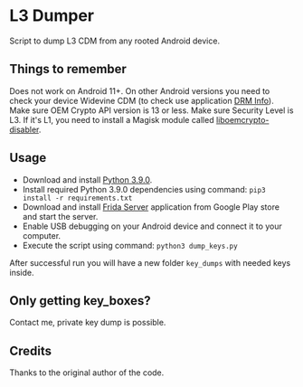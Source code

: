 # L3 Dumper

Script to dump L3 CDM from any rooted Android device.

## Things to remember

Does not work on Android 11+. On other Android versions you need to check your device Widevine CDM (to check use application [DRM Info](https://play.google.com/store/apps/details?id=com.androidfung.drminfo)). Make sure OEM Crypto API version is 13 or less. Make sure Security Level is L3. If it's L1, you need to install a Magisk module called [liboemcrypto-disabler](https://github.com/umylive/liboemcrypto-disabler).

## Usage

* Download and install [Python 3.9.0](https://www.python.org/downloads/release/python-390/).
* Install required Python 3.9.0 dependencies using command:
`pip3 install -r requirements.txt`
* Download and install [Frida Server](https://play.google.com/store/apps/details?id=me.shingle.fridaserver) application from Google Play store and start the server.
* Enable USB debugging on your Android device and connect it to your computer.
* Execute the script using command:
`python3 dump_keys.py`

After successful run you will have a new folder `key_dumps` with needed keys inside.

## Only getting key_boxes?

Contact me, private key dump is possible.

## Credits

Thanks to the original author of the code.
